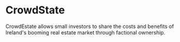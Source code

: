 # CrowdState

CrowdEstate allows small investors to share the costs and benefits of Ireland's booming real estate market through factional ownership.
